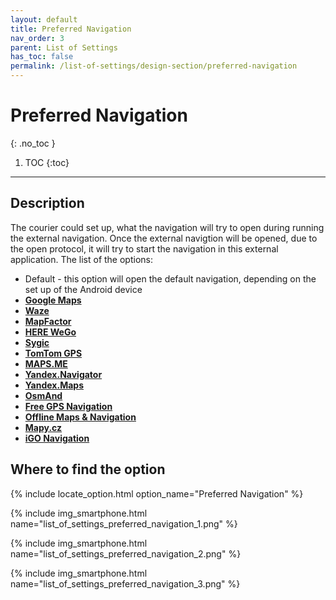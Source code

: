 ```yaml
---
layout: default
title: Preferred Navigation
nav_order: 3
parent: List of Settings
has_toc: false
permalink: /list-of-settings/design-section/preferred-navigation
---
```


# Preferred Navigation
{: .no_toc }

1. TOC
{:toc}

---

## Description
The courier could set up, what the navigation will try to open during running the external navigation. Once the external navigtion will be opened, due to the open protocol, it will try to start the navigation in this external application. The list of the options:
- Default - this option will open the default navigation, depending on the set up of the Android device
- [**Google Maps**](https://play.google.com/store/apps/details?id=com.google.android.apps.maps)
- [**Waze**](https://play.google.com/store/apps/details?id=com.waze)
- [**MapFactor**](https://play.google.com/store/apps/details?id=com.mapfactor.navigator)
- [**HERE WeGo**](https://play.google.com/store/apps/details?id=com.here.app.maps)
- [**Sygic**](https://play.google.com/store/apps/details?id=com.sygic.aura)
- [**TomTom GPS**](https://play.google.com/store/apps/details?id=com.tomtom.gplay.navapp)
- [**MAPS.ME**](https://play.google.com/store/apps/details?id=com.mapswithme.maps.pro)
- [**Yandex.Navigator**](https://play.google.com/store/apps/details?id=ru.yandex.yandexnavi)
- [**Yandex.Maps**](https://play.google.com/store/apps/details?id=ru.yandex.yandexmaps)
- [**OsmAnd**](https://play.google.com/store/apps/details?id=net.osmand)
- [**Free GPS Navigation**](https://play.google.com/store/apps/details?id=com.navigation.offlinemaps.gps)
- [**Offline Maps & Navigation**](https://play.google.com/store/apps/details?id=cz.aponia.bor3)
- [**Mapy.cz**](https://play.google.com/store/apps/details?id=cz.seznam.mapy)
- [**iGO Navigation**](https://play.google.com/store/apps/details?id=com.nng.igo.primong.igoworld)

## Where to find the option
{% include locate_option.html option_name="Preferred Navigation" %}

{% include img_smartphone.html name="list_of_settings_preferred_navigation_1.png" %}

{% include img_smartphone.html name="list_of_settings_preferred_navigation_2.png" %}

{% include img_smartphone.html name="list_of_settings_preferred_navigation_3.png" %}